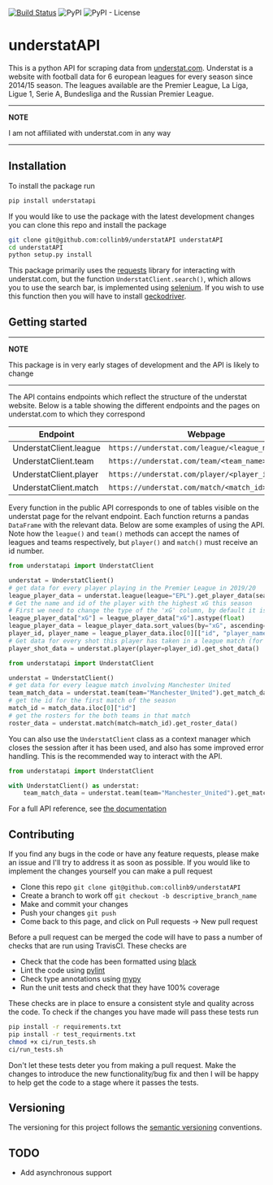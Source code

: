 [![Build Status](https://travis-ci.com/collinb9/understatAPI.svg?branch=master)](https://travis-ci.com/collinb9/understatAPI)
![PyPI](https://img.shields.io/pypi/v/understatapi)
![PyPI - License](https://img.shields.io/pypi/l/understatapi)

# understatAPI

This is a python API for scraping data from [understat.com](https://understat.com/). Understat is a website with football data for 6 european leagues for every season since 2014/15 season. The leagues available are the Premier League, La Liga, Ligue 1, Serie A, Bundesliga and the Russian Premier League. 

---
**NOTE**

I am not affiliated with understat.com in any way

---

## Installation
To install the package run
```bash
pip install understatapi
```

If you would like to use the package with the latest development changes you can clone this repo and install the package
```bash
git clone git@github.com:collinb9/understatAPI understatAPI
cd understatAPI
python setup.py install
```
This package primarily uses the [requests](https://github.com/psf/requests) library for interacting with understat.com, but the function `UnderstatClient.search()`, which allows you to use the search bar, is implemented using [selenium](https://github.com/SeleniumHQ/selenium/tree/trunk/py). If you wish to use this function then you will have to install [geckodriver](https://github.com/mozilla/geckodriver).

## Getting started
---
**NOTE**

This package is in very early stages of development and the API is likely to change

---
The API contains endpoints which reflect the structure of the understat website. Below is a table showing the different endpoints and the pages on understat.com to which they correspond

| Endpoint         | Webpage                                         |
|------------------|-------------------------------------------------|
| UnderstatClient.league | `https://understat.com/league/<league_name>`      |
| UnderstatClient.team   | `https://understat.com/team/<team_name>/<season>` |
| UnderstatClient.player | `https://understat.com/player/<player_id>`        |
| UnderstatClient.match  | `https://understat.com/match/<match_id>`         |

Every function in the public API corresponds to one of tables visible on the understat page for the relvant endpoint. Each function returns a pandas `DataFrame` with the relevant data. Below are some examples of using the API. Note how the `league()` and `team()` methods can accept the names of leagues and teams respectively, but `player()` and `match()` must receive an id number.
```python
from understatapi import UnderstatClient

understat = UnderstatClient()
# get data for every player playing in the Premier League in 2019/20
league_player_data = understat.league(league="EPL").get_player_data(season="2019")
# Get the name and id of the player with the highest xG this season
# First we need to change the type of the 'xG' column, by default it is a string
league_player_data["xG"] = league_player_data["xG"].astype(float)
league_player_data = league_player_data.sort_values(by="xG", ascending=False)
player_id, player_name = league_player_data.iloc[0][["id", "player_name"]].values
# Get data for every shot this player has taken in a league match (for all seasons)
player_shot_data = understat.player(player=player_id).get_shot_data()
```

```python
from understatapi import UnderstatClient

understat = UnderstatClient()
# get data for every league match involving Manchester United
team_match_data = understat.team(team="Manchester_United").get_match_data(season="2019")
# get the id for the first match of the season
match_id = match_data.iloc[0]["id"]
# get the rosters for the both teams in that match
roster_data = understat.match(match=match_id).get_roster_data()
```
You can also use the `UnderstatClient` class as a context manager which closes the session after it has been used, and also has some improved error handling. This is the recommended way to interact with the API.
```python
from understatapi import UnderstatClient

with UnderstatClient() as understat:
    team_match_data = understat.team(team="Manchester_United").get_match_data()
```

For a full API reference, see [the documentation](https://collinb9.github.io/understatAPI/)

## Contributing
If you find any bugs in the code or have any feature requests, please make an issue and I'll try to address it as soon as possible. If you would like to implement the changes yourself you can make a pull request
* Clone this repo `git clone git@github.com:collinb9/understatAPI`
* Create a branch to work off `git checkout -b descriptive_branch_name`
* Make and commit your changes
* Push your changes `git push`
* Come back to this page, and click on Pull requests -> New pull request

Before a pull request can be merged the code will have to pass a number of checks that are run using TravisCI. These checks are
* Check that the code has been formatted using [black](https://github.com/psf/black)
* Lint the code using [pylint](https://github.com/PyCQA/pylint)
* Check type annotations using [mypy](https://github.com/python/mypy)
* Run the unit tests and check that they have 100% coverage

These checks are in place to ensure a consistent style and quality across the code. To check if the changes you have made will pass these tests run
```bash
pip install -r requirements.txt
pip install -r test_requirments.txt
chmod +x ci/run_tests.sh
ci/run_tests.sh
```

Don't let these tests deter you from making a pull request. Make the changes to introduce the new functionality/bug fix and then I will be happy to help get the code to a stage where it passes the tests.

## Versioning
The versioning for this project follows the [semantic versioning](https://semver.org/) conventions.

## TODO
* Add asynchronous support
